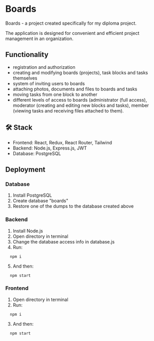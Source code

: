 # Boards

Boards - a project created specifically for my diploma project.

The application is designed for convenient and efficient project management in an organization.

## Functionality
 - registration and authorization
 - creating and modifying boards (projects), task blocks and tasks themselves
 - system of inviting users to boards
 - attaching photos, documents and files to boards and tasks
 - moving tasks from one block to another
 - different levels of access to boards (administrator (full access), moderator (creating and editing new blocks and tasks), member (viewing tasks and receiving files attached to them).
## 🛠 Stack
- Frontend: React, Redux, React Router, Tailwind
- Backend: Node.js, Express.js, JWT
- Database: PostgreSQL



## Deployment

### Database

1. Install PostgreSQL
2. Create database "boards"
3. Restore one of the dumps to the database created above

### Backend

1. Install Node.js
2. Open directory in terminal
3. Change the database access info in database.js
4. Run:
```
  npm i
```
5. And then:
```
  npm start
```

### Frontend

1. Open directory in terminal
2. Run:
```
  npm i
```
3. And then:
```
  npm start
```
